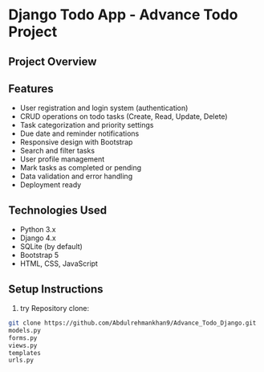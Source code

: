 # Django Todo App - Advance Todo Project

## Project Overview


## Features
- User registration and login system (authentication)
- CRUD operations on todo tasks (Create, Read, Update, Delete)
- Task categorization and priority settings
- Due date and reminder notifications
- Responsive design with Bootstrap
- Search and filter tasks
- User profile management
- Mark tasks as completed or pending
- Data validation and error handling
- Deployment ready

## Technologies Used
- Python 3.x  
- Django 4.x  
- SQLite (by default)  
- Bootstrap 5  
- HTML, CSS, JavaScript

## Setup Instructions
1. try Repository clone:  
```bash
git clone https://github.com/Abdulrehmankhan9/Advance_Todo_Django.git
models.py	
forms.py	
views.py	
templates
urls.py